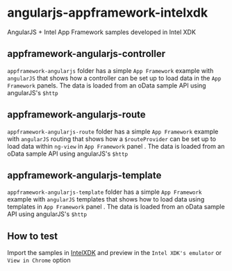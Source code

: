 angularjs-appframework-intelxdk
===============================

AngularJS + Intel App Framework samples developed in Intel XDK

appframework-angularjs-controller
---------------------------------

`appframework-angularjs` folder has a simple `App Framework` example with `angularJS` that shows how a controller can be set up to load data in the `App Framework` panels. The data is loaded from an oData sample API using angularJS's `$http`

appframework-angularjs-route
----------------------------

`appframework-angularjs-route` folder has a simple `App Framework` example with `angularJS` routing that shows how a `$routeProvider` can be set up to load data within `ng-view` in `App Framework` panel . The data is loaded from an oData sample API using angularJS's `$http`

appframework-angularjs-template
-------------------------------

`appframework-angularjs-template` folder has a simple `App Framework` example with `angularJS` templates that shows how to load data using templates in `App Framework` panel . The data is loaded from an oData sample API using angularJS's `$http`


How to test
-----------
Import the samples in [IntelXDK](http://xdk.intel.com) and preview in the `Intel XDK's emulator` or `View in Chrome` option
